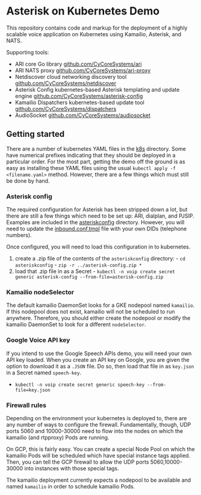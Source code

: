 # Asterisk on Kubernetes Demo

This repository contains code and markup for the deployment of a highly scalable
voice application on Kubernetes using Kamailio, Asterisk, and NATS.

Supporting tools:

  - ARI core Go library [github.com/CyCoreSystems/ari](https://github.com/CyCoreSystems/ari)
  - ARI NATS proxy [github.com/CyCoreSystems/ari-proxy](https://github.com/CyCoreSystems/ari-proxy)
  - Netdiscover cloud networking discovery tool [github.com/CyCoreSystems/netdiscover](https://github.com/CyCoreSystems/netdiscover)
  - Asterisk Config kubernetes-based Asterisk templating and update engine [github.com/CyCoreSystems/asterisk-config](https://github.com/CyCoreSystems/asterisk-config)
  - Kamailio Dispatchers kubernetes-based update tool [github.com/CyCoreSystems/dispatchers](https://github.com/CyCoreSystems/dispatchers)
  - AudioSocket [github.com/CyCoreSystems/audiosocket](https://github.com/CyCoreSystems/audiosocket)

## Getting started

There are a number of kubernetes YAML files in the [k8s](live-demo/k8s/)
directory.  Some have numerical prefixes indicating that they should be deployed
in a particular order.  For the most part, getting the demo off the ground is as
easy as installing these YAML files using the usual `kubectl apply -f
<filename.yaml>` method.  However, there are a few things which must still be
done by hand.

### Asterisk config

The required configuration for Asterisk has been stripped down a lot, but there
are still a few things which need to be set up:  ARI, dialplan, and PJSIP.
Examples are included in the [asteriskconfig](live-demo/asteriskconfig)
directory.  However, you will need to update the
[inbound.conf.tmpl](live-demo/asteriskconfig/extensions.d/inbound.conf.tmpl)
file with your own DIDs (telephone numbers).

Once configured, you will need to load this configuration in to kubernetes.

  1. create a .zip file of the contents of the `asteriskconfig` directory:
    - `cd asteriskconfig`
    - `zip -r ../asterisk-config.zip *`
  2. load that .zip file in as a Secret
    - `kubectl -n voip create secret generic asterisk-config --from-file=asterisk-config.zip`

### Kamailio nodeSelector

The default kamailio DaemonSet looks for a GKE nodepool named `kamailio`.  If
this nodepool does not exist, kamailio will not be scheduled to run anywhere.
Therefore, you should either create the nodepool or modify the kamailio
DaemonSet to look for a different `nodeSelector`.

### Google Voice API key

If you intend to use the Google Speech APIs demo, you will need your own API key
loaded.  When you create an API key on Google, you are given the option to
download it as a `.JSON` file.  Do so, then load that file in as `key.json` in a
Secret named `speech-key`.

  - `kubectl -n voip create secret generic speech-key --from-file=key.json`

### Firewall rules

Depending on the environment your kubernetes is deployed to, there are any
number of ways to configure the firewall.  Fundamentally, though, UDP ports 5060
and 10000-30000 need to flow into the nodes on which the kamailio (and rtpproxy)
Pods are running.

On GCP, this is fairly easy.  You can create a special Node Pool on which the kamailio
Pods will be scheduled which have special instance tags applied.  Then, you can
tell the GCP firewall to allow the UDP ports 5060,10000-30000 into instances
with those special tags.

The kamailio deployment currently expects a nodepool to be available and named
`kamailio` in order to schedule kamailio Pods.

